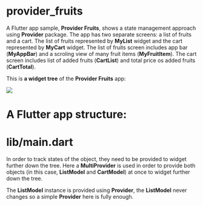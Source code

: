 # provider_fruits

A Flutter app sample, **Provider Fruits**, shows a state management approach using **Provider** package. The app has two separate screens: a list of fruits and a cart. The list of fruits represented by **MyList** widget and the cart represented by **MyCart** widget. The list of fruits screen includes app bar (**MyAppBar**) and a scroling view of many fruit items (**MyFruitItem**). The cart screen includes list of added fruits (**CartList**) and total price os added fruits (**CartTotal**).

This is **a widget tree** of the **Provider Fruits** app:

![](https://github.com/Laura555-p/provider_fruits/blob/master/assets/images/widget_tree1.png)

# A Flutter app structure:

# lib/main.dart

In order to track states of the object, they need to be provided to widget further down the tree.
Here a **MultiProvider** is used in order to provide both objects (in this case, **ListModel** and **CartModel**) at once to widget further down the tree.

The **ListModel** instance is provided using **Provider**, the **ListModel** never changes so a simple **Provider** here is fully enough.

